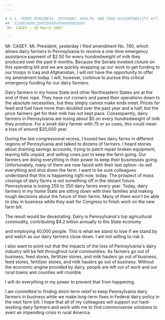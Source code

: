 ```yaml
---
---

# U.S. TROOP READINESS, VETERANS' HEALTH, AND IRAQ ACCOUNTABILITY ACT,
## `3138b34d9c1b603b600af04449b63b9d`
`Mr. CASEY — 28 March 2007`

---
```



Mr. CASEY. Mr. President, yesterday I filed amendment No. 740, which 
allows dairy farmers in Pennsylvania to receive a one-time emergency 
assistance payment of $2.50 for every hundredweight of milk they 
produced over the past 6 months. Because the Senate invoked cloture on 
this spending bill and we are quickly wrapping up our work to get 
funding to our troops in Iraq and Afghanistan, I will not have the 
opportunity to offer my amendment today. I will, however, continue to 
pursue this critical emergency funding for our dairy farmers.

Dairy farmers in my home State and other Northeastern States are at 
the end of their rope. They have cut corners and pared their operations 
down to the absolute necessities, but they simply cannot make ends 
meet. Prices for feed and fuel have more than doubled over the past 
year and a half, but the price farmers get for their milk has not kept 
pace. Consequently, dairy farmers in Pennsylvania are losing about $5 
on every hundredweight of milk they produce. For a small dairy farmer 
with 75 or so cows, this could mean a loss of around $20,000 year.

During the last congressional recess, I toured two dairy farms in 
different regions of Pennsylvania and talked to dozens of farmers. I 
heard stories about draining savings accounts, trying to patch repair 
broken equipment, leaving bills unpaid, and selling cows just to keep 
the farm going. Our farmers are doing everything in their power to keep 
their businesses going. Unfortunately, many of them are now faced with 
their last option--to sell everything and shut down the farm. I want to 
be sure colleagues understand that this is happening right now, today. 
The prospect of mass closings of dairy farms is not something off in 
the distant future. Pennsylvania is losing 250 to 350 dairy farms every 
year. Today, dairy farmers in my home State are sitting down with their 
families and making tough decisions about the future of their farms. 
Many of them won't be able to stay in business while they wait for 
Congress to finish work on the new farm bill.

The result would be devastating. Dairy is Pennsylvania's top 
agricultural commodity, contributing $4.2 billion annually to the State 
economy


and employing 40,000 people. This is what we stand to lose if we stand 
by and watch as our dairy farmers close down. I am not willing to risk 
it.

I also want to point out that the impacts of the loss of 
Pennsylvania's dairy industry will be felt throughout rural 
communities. As farmers go out of business, feed stores, fertilizer 
stores, and milk haulers go out of business, feed stores, fertilizer 
stores, and milk haulers go out of business. Without the economic 
engine provided by dairy, people are left out of work and our rural 
towns and counties will crumble.

I will do everything in my power to prevent that from happening.

I am committed to finding short-term relief to keep Pennsylvania 
dairy farmers in business while we make long-term fixes in Federal 
dairy policy in the next farm bill. I hope that all of my colleagues 
will support our hard-working dairy farmers and work with me to find 
commonsense solutions to avert an impending crisis in rural America.
